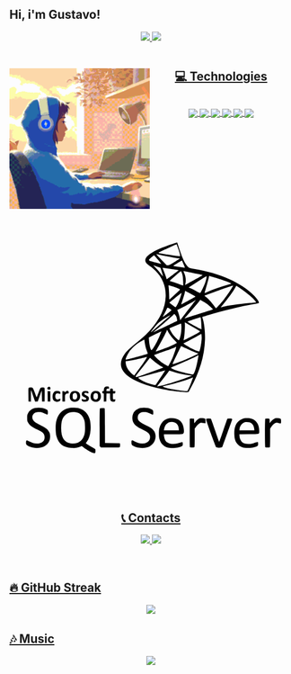 ## Hi, i'm Gustavo!

<div align="center">
  <a href="https://github.com/GustavoMacrini">
  <img height="180em" src="https://github-readme-stats.vercel.app/api?username=GustavoMacrini&show_icons=true&theme=nightowl&include_all_commits=true&count_private=true"/>
  <img height="180em" src="https://github-readme-stats.vercel.app/api/top-langs/?username=GustavoMacrini&layout=compact&langs_count=7&theme=nightowl"/>
</div>
<br>

<div>
  <img align="left" height= 250 widht=250 src="coding.gif">
  
  <h2 align="center">💻 Technologies</h2>
  <div align="center" style="display: inline_block"><br>
    <img align = "center" height="30" widht="40" src="https://cdn.jsdelivr.net/gh/devicons/devicon/icons/cplusplus/cplusplus-original.svg" />
    <img align = "center" height="30" widht="40" src="https://cdn.jsdelivr.net/gh/devicons/devicon/icons/csharp/csharp-original.svg">
    <img align = "center" height="30" widht="40" src="https://cdn.jsdelivr.net/gh/devicons/devicon/icons/dotnetcore/dotnetcore-original.svg" />
    <img align = "center" height="30" widht="40" src="https://cdn.jsdelivr.net/gh/devicons/devicon/icons/html5/html5-original.svg" />
    <img align = "center" height="30" widht="40" src="https://cdn.jsdelivr.net/gh/devicons/devicon/icons/css3/css3-original.svg" />
    <img align = "center" height="30" widht="40"src="https://cdn.jsdelivr.net/gh/devicons/devicon/icons/microsoftsqlserver/microsoftsqlserver-plain-wordmark.svg" />
    <svg viewBox="0 0 128 128">
<path d="M75.39 15.31c-.2.06-1.25.41-2.36.77-5.94 1.94-10.15 4.19-11.19 5.98-.4.68-.47 1.24-.24 1.79.26.62.74 1.1 2.06 2.03.62.44 1.67 1.34 2.36 2.02 3.27 3.26 4.85 7.26 4.67 11.78-.2 5.09-2.59 10.18-7.15 15.26-1.59 1.78-3.23 3.26-6.36 5.77-2.61 2.09-4.03 3.45-5 4.76-2.97 4.04-2.17 7.64 2.35 10.65 3.99 2.66 11.02 4.87 19.32 6.07 2.78.4 5.92.66 6.68.55l.53-.08.83-1.5c4.21-7.57 6.33-14.72 6.59-22.11.11-3.3-.3-7.2-1.01-9.48-.13-.41-.22-.76-.21-.77.01-.01 1.19-.37 2.61-.79 7.49-2.23 14.74-3.99 20.73-5.03 1.17-.2 2.16-.41 2.21-.46.32-.31-.61-1.77-2.13-3.33-5.6-5.78-15.5-10.18-27.12-12.06-2.24-.36-2.51-.49-3.34-1.59-1.32-1.75-2.56-4.73-4.25-10.2-.05-.18-.1-.18-.58-.03zm.77 2.06c.65 1.78 1.05 3.17 1.05 3.66v.39l-.55-.06c-2.99-.35-7.77-1.09-8.79-1.36-.26-.07-.41-.17-.36-.25.08-.12 1.09-.61 4.11-1.98 2.81-1.28 3.88-1.75 3.97-1.76.04-.01.29.61.57 1.36zm-6.33 3.75c3.65.77 6.32 1.25 6.9 1.25.57 0 .51.05-2.18 1.69-2.07 1.26-2.31 1.38-2.83 1.38h-.57l-1.54-1.55c-1.86-1.88-3.12-3.26-3.12-3.42 0-.06.04-.08.09-.05.05.01 1.52.33 3.25.7zm-2.7 1.73c.9 1.05 1.59 1.93 1.55 1.96-.08.07-2.64-.56-4.2-1.04-1.37-.42-1.53-.56-1.17-1.03.24-.31 2-1.78 2.13-1.79.04 0 .79.85 1.69 1.9zm11.66 2.16c.36.85.63 1.54.62 1.55-.02.01-4.82-.73-5.24-.81-.09-.02.72-.57 1.82-1.24s2.02-1.17 2.07-1.12c.05.05.37.77.73 1.62zm-10.47 1.62c.09.09 1.24 3.78 1.19 3.83-.02.02-.56-.61-1.21-1.41-.65-.8-1.63-1.93-2.2-2.51l-1.02-1.07 1.58.55c.88.29 1.62.57 1.66.61zm4.59.49c1.99.28 3.64.54 3.67.57.03.03-1.18.97-2.67 2.08-1.5 1.11-2.73 2.01-2.75 1.99-.02-.02-.17-.48-.34-1.04-.17-.55-.59-1.7-.94-2.56-.35-.86-.63-1.56-.61-1.56.01 0 1.65.24 3.64.52zm5 1.59c.44 1.03.61 2.01.68 3.98.04 1.06.04 1.92.01 1.92-.04 0-.67-.22-1.4-.48-1.46-.53-4.32-1.47-4.66-1.54-.15-.03.54-.69 2.36-2.25 1.41-1.22 2.61-2.21 2.67-2.21.05 0 .2.26.34.58zm5.13.25c2.2.45 4.13.85 4.28.89.22.05-.31.38-2.64 1.66-1.6.88-3.42 1.88-4.04 2.23-.62.35-1.14.62-1.15.61-.01-.01.05-.34.14-.73.33-1.43.12-3.21-.54-4.63-.19-.41-.35-.78-.35-.8.01-.11.41-.03 4.3.77zm6.01 2.69c-.11.5-.36 1.35-.55 1.9-.42 1.21-1.96 4.36-2.17 4.44-.08.03-.81-.3-1.6-.74s-1.94-1.02-2.54-1.29l-1.1-.49 4.03-2.59c3.34-2.14 4.04-2.55 4.08-2.36.03.13-.04.63-.15 1.13zm2.95-.92c4.18 1.2 8.6 2.82 8.34 3.06-.05.05-.6.23-1.21.4-3.16.89-7.55 2.41-9.6 3.32-.64.28-1.19.49-1.22.45-.03-.03.22-.95.56-2.05.66-2.16 1.43-5.07 1.43-5.44 0-.16.06-.22.21-.18.1.04.77.24 1.49.44zm-17.99 4.34c.95.31 2.07.74 2.48.95.74.37.75.38.54.61-.38.42-4.53 4.29-4.65 4.33-.06.02-.11-.56-.11-1.41 0-1.47-.17-4.13-.3-4.72-.1-.45-.02-.44 2.04.24zm26.56.77c-.91 1.51-2.42 3.66-3.5 5.02-1.11 1.39-3.46 4-3.6 4-.05 0-.39-.42-.76-.94-1.34-1.91-2.89-3.56-4.25-4.52-.13-.09-.21-.19-.18-.22s2.26-.85 4.95-1.83c5.44-1.97 7.84-2.77 7.99-2.67.02.01-.27.53-.65 1.16zm3.4-.26c3.76 2.62 6.31 4.74 7.23 6.01.23.32.4.59.38.61-.02.02-1.23.15-2.69.3-5.83.57-9.98 1.16-12.18 1.72-.59.15-1.08.26-1.09.25-.01-.01.38-.49.87-1.08 2.54-3.05 4.84-6.22 5.69-7.87.23-.44.45-.79.49-.79.05 0 .63.38 1.3.85zm-21.04 3.25c.72.39 1.27.74 1.24.8-.06.11-6.39 3.58-6.45 3.53-.01-.01.31-1.05.73-2.32.42-1.27.82-2.65.9-3.07l.14-.77 1.07.57c.59.31 1.65.87 2.37 1.26zm-5.31.2c-.61 2.12-1.85 4.86-2.42 5.33-.13.11-.39-.04-1.22-.72-.59-.47-1.19-.94-1.35-1.05-.15-.11-.27-.22-.24-.25.44-.43 5.48-4.5 5.51-4.44.01.04-.11.55-.28 1.13zm11.48 3.69c.95.64 3.07 2.53 2.96 2.65-.03.03-2.18.73-4.77 1.55-2.59.82-5.48 1.75-6.42 2.06-.94.32-1.72.56-1.73.55-.01-.01.65-.76 1.46-1.67 2.12-2.37 4.3-4.9 5.08-5.9l.67-.86.87.47c.47.26 1.32.78 1.88 1.15zm-4.91-1.36c-.06.08-.63.8-1.27 1.61s-2.18 2.78-3.42 4.38l-2.26 2.91-.07-.49c-.14-.95-.65-2.82-.94-3.45l-.29-.64 1.44-.72c1.48-.74 4.58-2.42 6.03-3.27.89-.52.95-.55.78-.33zm-12 3.52c.59.3 1.14.7 1.14.82 0 .19-3.83 3.15-3.94 3.04-.02-.03.32-.71.77-1.52s.9-1.72 1.01-2.03c.11-.31.27-.56.36-.56.09-.01.38.11.66.25zm3.26 3.64c.26.52.54 1.97.4 2.1-.06.05-1.64.8-3.52 1.67-1.88.86-4.33 2.02-5.45 2.58s-1.97.95-1.88.88c.08-.07 1.31-1.11 2.74-2.29 2.76-2.29 5.9-5.03 6.47-5.64l.35-.37.34.32c.18.18.43.52.55.75zm-3.09-.03c-.27.25-1.75 1.53-3.27 2.85s-3.35 2.91-4.06 3.53c-1.44 1.25-1.44 1.25.4-1.14 1.42-1.85 2.16-2.54 4.2-3.91.99-.66 2.96-1.78 3.16-1.78.03 0-.16.2-.43.45zm14.27 1.26c.07.39.17 1.6.21 2.68l.07 1.97-.46-.21c-1.58-.73-6.02-3.23-5.85-3.3.97-.39 5.76-1.98 5.82-1.92.04.04.14.39.21.78zm-3.76 3.53c1.85 1.09 3.38 1.99 3.4 2.01.02.02-.22.22-.52.44-.59.43-6.85 3.67-6.94 3.59-.03-.03.06-.57.19-1.19.26-1.26.48-5.02.38-6.21-.04-.42-.02-.72.04-.68.04.03 1.6.95 3.45 2.04zm-5.11-.8c.14 1.17-.03 3.52-.35 4.75-.37 1.44-.59 2.04-.75 2.09-.22.07-1.59-1.17-2.42-2.21-.84-1.05-1.95-3.02-1.78-3.18.1-.1 4.98-2.11 5.14-2.11.04-.01.11.29.16.66zm-5.99 2.94c.52 1.07 1.7 2.61 2.99 3.92.83.84 1.04 1.11.91 1.2-.58.39-3.18 1.61-4.82 2.25-1.99.78-4.58 1.68-4.64 1.6-.02-.03.57-1.11 1.32-2.4 1.62-2.81 3.67-6.8 3.67-7.13.01-.41.18-.24.57.56zm-3.07.07c-.03.08-.28.7-.55 1.38-1.15 2.92-3.39 6.89-3.89 6.89-.39 0-.96-2.31-1.12-4.53l-.08-1.12 2.74-1.38c1.51-.76 2.79-1.38 2.85-1.38.06-.01.08.06.05.14zm18.29 2.7c.01 1.68-.69 5.75-1.07 6.16-.16.17-1.89-.47-3.46-1.28-1.4-.72-3.71-2.15-3.71-2.3 0-.04.35-.22.79-.4.83-.35 4.7-2.42 6.34-3.39l.94-.56.08.43c.04.24.08.85.09 1.34zm-25.81 1.94c.16 1.33.57 2.96 1.08 4.25.21.53.36.99.33 1.01-.2.18-8.43 2.45-9.52 2.62l-.52.08.08-.4c.11-.57.91-2.19 1.5-3.07.74-1.09 2.56-2.92 3.76-3.77.9-.63 3.06-1.9 3.12-1.82.04.01.1.5.17 1.1zm18.67 2.81c2.54 1.22 3.5 1.64 4.72 2.06l.93.32-.59.3c-3.33 1.69-9.23 4.09-10.75 4.39-.34.07-.39.05-.32-.12.26-.68 3.78-7.95 3.85-7.95.04 0 1.02.45 2.16 1zm-4.47-.27c-.18.86-1.15 3.63-1.71 4.89-.49 1.1-1.62 3.23-1.82 3.43-.09.09-2.1-1.04-3.05-1.72-1.07-.76-3.41-3.02-3.34-3.23.03-.08 1.45-.63 3.17-1.22 3.62-1.25 5.64-2 6.23-2.31.56-.3.61-.28.52.16zm10.12 3.82c-.03.25-.24 1.34-.46 2.45-.69 3.46-1.53 5.83-2.06 5.83-.74 0-5.78-1.22-7.41-1.8-1.11-.39-2.06-.84-2.38-1.11-.2-.17-.09-.23 1.35-.82 4.66-1.9 10.04-4.33 10.62-4.79.35-.28.4-.24.34.24zm-23.6 1.06c-.53.95-1.61 2.51-3.68 5.3l-1.76 2.38-.53-.38c-.74-.53-1.92-1.81-2.41-2.62-.53-.87-.89-1.95-.93-2.77l-.03-.64.87-.09c1.18-.12 4.49-.8 6.84-1.42 1.07-.28 1.96-.49 1.98-.48.01.03-.14.35-.35.72zM67.03 70c.59.42 1.4.96 1.81 1.2l.75.44-.34.14c-.19.08-2.93 1.08-6.1 2.22-5.41 1.95-5.76 2.07-5.91 1.87-.09-.12-.15-.24-.14-.28.01-.04 1.47-1.93 3.25-4.2l3.23-4.13 1.19.99c.67.55 1.67 1.33 2.26 1.75zm1.33 6.21c-1.18 1.77-2.18 3.26-2.22 3.3-.09.12-1.98-.32-3.39-.8-1.48-.5-3.31-1.42-4.03-2.04l-.52-.45 1.17-.32c4.77-1.3 11.08-2.97 11.11-2.95.02.02-.94 1.49-2.12 3.26zm5.67-2.68c2.53.87 4.83 1.36 7.82 1.68l.82.09-2.23.8c-5.56 2.01-10.07 3.42-12.33 3.86-.64.12-1.22.23-1.28.23-.06 0 .39-.62 1.01-1.38 1.7-2.07 3.54-4.43 4.03-5.16.24-.35.48-.65.53-.65.06.01.79.24 1.63.53zm8.29 4.68c-.96 2.47-1.66 3.98-1.9 4.07-.47.18-7.04-.78-9.05-1.33-1.33-.36-2.18-.71-1.93-.8.1-.03 1.05-.26 2.12-.5 3.47-.78 8.77-2.39 10.97-3.33.28-.12.53-.21.55-.19.02.02-.32.95-.76 2.08zM43.47 80.3c-.47.2-.69.59-.74 1.32-.05.68-.05.69-.39.69s-.35.02-.31.5c.03.45.07.5.36.54l.32.04v3.66l.55-.05.56-.04.04-1.8.04-1.8h1.64v1.32c0 1.64.17 2.07.88 2.31.32.11.62.13.94.06.45-.09.47-.12.51-.6l.04-.51-.39.07c-.68.12-.72.04-.7-1.62l.01-1.02h.34c.59 0 .72-.11.72-.6v-.46h-1.06v-.44c0-.65-.11-.76-.72-.72l-.52.03-.04.56-.04.56h-1.63v-.4c0-.55.29-.82.79-.72.38.07.39.07.39-.32 0-.21-.07-.46-.14-.54-.16-.14-1.1-.16-1.45-.02zM17.41 80.49c-.51.36-.26 1.11.38 1.11.66 0 .78-.09.78-.6-.01-.65-.59-.91-1.16-.51zM8.75 80.81c-.18.13-.2.43-.17 3.15l.03 3 .56.04.56.04v-2.61c0-1.44.03-2.59.06-2.56.04.03.38.98.77 2.11s.79 2.28.89 2.56l.19.51.59-.05.59-.04.9-2.5.9-2.5.06 2.5c.04 1.38.08 2.52.09 2.54.01.02.28.02.58 0l.56-.04.03-2.99c.02-2.11-.01-3.04-.11-3.16-.21-.26-1.54-.21-1.78.06-.1.12-.52 1.09-.92 2.15-.4 1.06-.76 1.97-.8 2.02-.04.05-.39-.8-.78-1.88-.39-1.1-.82-2.08-.97-2.23-.21-.21-.39-.27-.95-.27-.37 0-.77.07-.88.15zM20.87 82.31c-.86.28-1.37 1.17-1.37 2.42 0 1.4.53 2.16 1.65 2.35.51.09 1.38-.11 1.68-.38.2-.18.29-.85.13-1-.04-.04-.26.03-.49.16-.85.46-1.48.2-1.68-.69-.13-.59.01-1.35.32-1.68.25-.27.87-.29 1.35-.04.45.23.58.15.58-.37 0-.29-.07-.45-.28-.58-.36-.25-1.42-.34-1.89-.19zM25.46 82.55c-.41.36-.41.36-.45.09-.03-.23-.11-.28-.54-.31l-.5-.04v4.72h1.18v-1.46c0-1.46 0-1.46.35-1.84.29-.31.42-.37.77-.33.44.05.53-.05.53-.6 0-.68-.68-.8-1.34-.23zM28.72 82.33c-.95.28-1.53 1.39-1.41 2.7.11 1.21.73 1.9 1.85 2.06 1.98.27 3.27-1.35 2.71-3.39-.34-1.2-1.7-1.8-3.15-1.37zm1.38.92c.62.33.78 1.77.27 2.45-.32.42-1.03.5-1.46.16-.26-.21-.28-.31-.28-1.19 0-.91.02-.98.33-1.25.34-.3.78-.36 1.14-.17zM33.58 82.36c-.6.26-.82.61-.82 1.26 0 .7.22.96 1.27 1.46.6.29.73.4.73.65 0 .21-.09.33-.33.41-.3.1-.58.05-1.53-.25-.18-.06-.21-.01-.18.39.03.38.1.49.39.63.49.24 1.67.22 2.16-.04.71-.38.93-1.53.41-2.11-.12-.13-.55-.4-.98-.6-.78-.37-.97-.64-.7-.96.18-.21.71-.21 1.24.01.35.15.42.15.48.01.12-.32-.02-.7-.31-.85-.39-.21-1.39-.21-1.83-.01zM38.35 82.28c-1.04.37-1.51 1-1.61 2.12-.12 1.38.38 2.26 1.46 2.58 1.81.53 3.22-.52 3.21-2.39-.01-1.13-.52-1.96-1.4-2.26-.41-.14-1.34-.17-1.66-.05zm1.37 1.14c.31.26.33.34.33 1.17 0 .78-.03.92-.29 1.19-.37.39-1.07.42-1.42.07-.3-.3-.39-.69-.32-1.5.04-.53.12-.71.37-.94.42-.36.91-.35 1.33.01zM17.29 84.63l.03 2.34h1.18v-4.6l-.62-.03-.62-.04.03 2.33zM11.66 89.91c-1.51.33-2.65 1.16-3.25 2.39-.37.75-.39.86-.39 2.08 0 1.18.03 1.36.32 1.96.63 1.29 1.79 2.2 4.21 3.3 2.64 1.2 3.36 1.94 3.36 3.47 0 1.39-.65 2.22-2.08 2.66-1.42.44-2.84.23-4.68-.69-.61-.31-1.16-.58-1.2-.6-.05-.02-.16.05-.27.15-.22.23-.26 1.37-.05 1.75.44.83 2.75 1.6 4.76 1.6 3.78 0 6.22-2.25 6.02-5.56-.04-.72-.13-1.07-.43-1.67-.59-1.19-1.35-1.81-3.66-2.94-1.07-.52-2.24-1.15-2.61-1.4-1.46-.98-1.8-2.65-.77-3.81.57-.65 1.15-.86 2.34-.87 1.13 0 1.59.12 2.89.78 1.12.57 1.22.52 1.22-.59 0-1-.06-1.09-1.08-1.56-1.35-.59-3.16-.77-4.65-.45zM27.42 89.84c-2.23.36-3.95 1.44-5.1 3.21-.58.9-.9 1.74-1.2 3.16-.33 1.55-.25 5 .14 6.42.96 3.49 3.11 5.17 6.79 5.33 1.94.08 2.69-.06 4.59-.87.07-.03.39.17.71.44 1.22 1.06 3.9 2.58 4.84 2.76.58.11.74-.08.74-.9 0-.38-.03-.77-.07-.88-.04-.11-.6-.46-1.26-.79-1.01-.5-3.03-1.8-3.03-1.95 0-.03.19-.29.41-.59.95-1.24 1.52-2.97 1.72-5.21.15-1.71.01-3.54-.38-4.96-.71-2.57-2.44-4.34-4.88-5-.81-.2-3.13-.31-4.02-.17zm3.54 2.25c1.4.52 2.33 1.58 2.87 3.23.27.83.32 1.21.37 2.97.07 2.36-.11 3.5-.73 4.82-.99 2.12-3.16 3.18-5.69 2.79-3.14-.48-4.52-2.85-4.36-7.5.09-2.67.57-4.07 1.81-5.25.73-.7 1.26-1.01 2.11-1.22.98-.26 2.72-.18 3.62.16zM59.29 89.92c-1.45.35-2.68 1.25-3.21 2.33-.6 1.24-.62 2.99-.05 4.12.67 1.33 1.57 2.02 4.37 3.35 2.12 1.01 2.83 1.6 3.12 2.59.34 1.17-.1 2.39-1.08 3.03-1.53.99-3.71.83-6.04-.44-1.05-.57-1.2-.51-1.2.5 0 .94.13 1.22.77 1.59 1.97 1.16 5.25 1.31 7.29.35 2.46-1.16 3.57-4.21 2.41-6.63-.15-.31-.57-.85-.95-1.22-.58-.57-1.04-.85-2.98-1.8-3.22-1.58-3.86-2.26-3.67-3.87.1-.8.52-1.39 1.26-1.76.51-.26.79-.31 1.57-.31 1.16 0 1.63.12 2.8.72 1 .51 1.21.55 1.32.27.14-.35.07-1.52-.1-1.77-.23-.32-1.4-.84-2.39-1.05s-2.35-.22-3.24 0zM40.96 90.11c-.11.11-.14 2.18-.14 8.6v8.46l.29.29.29.29h4.18c3.2 0 4.2-.04 4.3-.15.18-.23.26-.92.16-1.38l-.09-.41-3.35-.06-3.35-.06-.03-7.77c-.02-6.03-.06-7.79-.17-7.86-.25-.14-1.93-.11-2.09.05zM72.39 94.53c-.57.09-1.71.54-2.18.86-1.13.77-1.93 2-2.38 3.65-.28 1.05-.28 3.64 0 4.71.58 2.19 1.86 3.52 3.9 4.06.89.23 3.14.23 4.24 0 1.04-.22 2.12-.62 2.32-.85.19-.22.18-1.41-.01-1.6-.1-.1-.41-.03-1.24.25-3.19 1.08-5.65.61-6.6-1.26-.28-.55-.54-1.65-.54-2.27v-.33h4.05c2.56 0 4.18-.05 4.41-.13.52-.18.66-.63.57-1.79-.18-2.3-.95-3.74-2.46-4.65-.96-.58-2.74-.87-4.08-.65zm2.16 1.85c1.2.36 1.94 1.38 2.05 2.79l.06.81h-6.78l.08-.49c.21-1.22.72-2.13 1.51-2.67.89-.61 2-.77 3.08-.44zM86.14 94.56c-.56.18-1.37.83-1.95 1.56l-.56.72-.06-1.05-.06-1.05-.7-.04c-.39-.02-.82-.01-.97.03l-.27.06v6.41c0 5.74.02 6.41.19 6.48.24.09 1.63.09 1.86 0 .17-.06.19-.55.19-4.25v-4.18l.52-.73c.71-1 1.63-1.81 2.16-1.91.28-.05.72-.01 1.24.12.51.13.85.16.92.09.06-.06.1-.54.08-1.04-.03-.9-.05-.94-.38-1.09-.41-.2-1.76-.28-2.21-.13zM106.42 94.57c-.93.16-2.25.84-2.93 1.52-1.29 1.29-1.83 3.07-1.74 5.71.08 2.38.52 3.56 1.77 4.73 1.19 1.13 2.45 1.5 4.73 1.43 1.67-.06 3.17-.39 3.86-.85.34-.23.38-.32.41-.9.02-.35-.02-.72-.08-.82-.12-.19-.02-.21-2.01.42-.81.25-1.24.31-2.24.32-1.98.01-3-.52-3.67-1.88-.28-.57-.38-.97-.43-1.63l-.06-.87 4.24-.03c5.09-.04 4.75.07 4.74-1.5-.01-2.76-1.2-4.68-3.35-5.43-.78-.26-2.35-.37-3.24-.22zm2.22 1.82c1.17.35 1.94 1.39 2.1 2.86l.08.73h-6.78l.07-.59c.17-1.44 1.16-2.68 2.44-3.07.49-.15 1.45-.11 2.09.07zM120.32 94.55c-.76.25-1.81 1.13-2.39 2-.19.29-.2.27-.2-.65 0-.58-.05-1-.14-1.08-.19-.19-1.65-.19-1.84 0-.2.2-.2 12.59 0 12.79.19.19 1.88.19 2.07 0 .1-.1.14-1.22.14-4.27v-4.13l.44-.65c.65-.97 1.47-1.73 2.04-1.9.49-.15.68-.13 1.99.21.37.1.48-.11.48-.9 0-.88-.08-1.12-.45-1.29-.38-.17-1.75-.26-2.14-.13zM89 94.86c-.12.15.24 1.25 2.06 6.33 1.21 3.38 2.3 6.25 2.42 6.38.45.46 2.68.35 2.88-.14.15-.39 4.28-11.86 4.36-12.13.14-.47-.11-.61-1.12-.61-.59 0-.96.05-1.03.15-.06.08-.9 2.47-1.86 5.31-.96 2.84-1.78 5.12-1.83 5.06-.05-.05-.87-2.37-1.82-5.16s-1.79-5.13-1.86-5.22c-.18-.23-2.02-.2-2.2.03z"></path>
</svg>
  </div>

  <h2 align="center">📞 Contacts</h2>

  <div align="center">
    <a href="https://www.linkedin.com/in/gustavo-godencio/"><img src="https://img.shields.io/badge/LinkedIn-0077B5?style=for-the-badge&logo=linkedin&logoColor=white">
    <a href="mailto:gstv.macrini@gmail.com"><img src="https://img.shields.io/badge/Gmail-D14836?style=for-the-badge&logo=gmail&logoColor=white">
  </div>
  
</div>

<br>
<br>

<h2>🔥 GitHub Streak</h2>
<div align="center">
  <img src="http://github-readme-streak-stats.herokuapp.com?user=GustavoMacrini&theme=neon-dark&hide_border=true&background=DD272700">
</div>

<h2>🎶 Music</h2>
<div align="center">
  <img src="https://novatorem-a1j7n0jgw-gustavomacrini.vercel.app/api/spotify">
</div>
    

  
